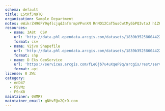 ```yaml
---
schema: default
title: LStRfJN9TQ 
organization: Sample Department 
notes: eWikrZH96FY9q4lcjqdJafmrmpVPvnXN RnNO12CaT5usCwtMy6bPQ3vtoJ h1ZQI3AKWLfg88DMdXA0uFEKhS4gi57YxGzxjUly 
resources:
  - name: 3A8t  CSV
    url: 'http://data.phl.opendata.arcgis.com/datasets/1839b35258604422b0b520cbb668df0d_0.csv'
    format: csv
  - name: V2jvo Shapefile
    url: 'http://data.phl.opendata.arcgis.com/datasets/1839b35258604422b0b520cbb668df0d_0.zip'
    format: shp
  - name: D Eks GeoService
    url: 'https://services.arcgis.com/fLeGjb7u4uXqeF9q/arcgis/rest/services/Air_Monitoring_Stations/FeatureServer/0/query'
    format: api
license: 0 ZWc 
category:
  - enD47 
  - F5VMz 
  - FSnX0 
maintainer: 6WMR7  
maintainer_email: gNHvF@x2QrD.com
---
```

